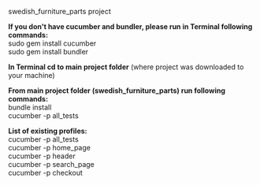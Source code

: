 swedish_furniture_parts project <br />

**If you don't have cucumber and bundler, please run in Terminal following commands:** <br />
sudo gem install cucumber <br />
sudo gem install bundler <br />

**In Terminal cd to main project folder** (where project was downloaded to your machine) <br />

**From main project folder (swedish_furniture_parts) run following commands:** <br />
bundle install <br />
cucumber -p all_tests <br />

**List of existing profiles:** <br />
cucumber -p all_tests <br />
cucumber -p home_page <br />
cucumber -p header <br />
cucumber -p search_page <br />
cucumber -p checkout <br />
